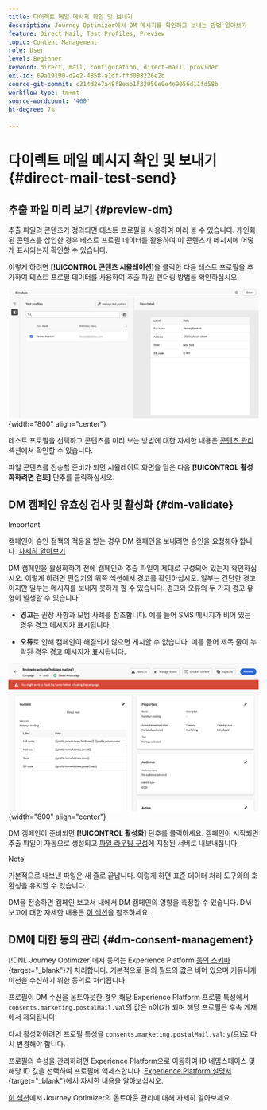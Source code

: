 ```yaml
---
title: 다이렉트 메일 메시지 확인 및 보내기
description: Journey Optimizer에서 DM 메시지를 확인하고 보내는 방법 알아보기
feature: Direct Mail, Test Profiles, Preview
topic: Content Management
role: User
level: Beginner
keyword: direct, mail, configuration, direct-mail, provider
exl-id: 69a19190-d2e2-4858-a1df-ffd008226e2b
source-git-commit: c314d2e7a48f8eab1f32950e0e4e9056d11fd58b
workflow-type: tm+mt
source-wordcount: '460'
ht-degree: 7%

---
```


# 다이렉트 메일 메시지 확인 및 보내기 {#direct-mail-test-send}

## 추출 파일 미리 보기 {#preview-dm}

추출 파일의 콘텐츠가 정의되면 테스트 프로필을 사용하여 미리 볼 수 있습니다. 개인화된 콘텐츠를 삽입한 경우 테스트 프로필 데이터를 활용하여 이 콘텐츠가 메시지에 어떻게 표시되는지 확인할 수 있습니다.

이렇게 하려면 **[!UICONTROL 콘텐츠 시뮬레이션]**&#x200B;을 클릭한 다음 테스트 프로필을 추가하여 테스트 프로필 데이터를 사용하여 추출 파일 렌더링 방법을 확인하십시오.

![](assets/direct-mail-simulate.png){width="800" align="center"}

테스트 프로필을 선택하고 콘텐츠를 미리 보는 방법에 대한 자세한 내용은 [콘텐츠 관리](../content-management/preview-test.md) 섹션에서 확인할 수 있습니다.

파일 콘텐츠를 전송할 준비가 되면 시뮬레이트 화면을 닫은 다음 **[!UICONTROL 활성화하려면 검토]** 단추를 클릭하십시오.

## DM 캠페인 유효성 검사 및 활성화 {#dm-validate}

>[!IMPORTANT]
>
> 캠페인이 승인 정책의 적용을 받는 경우 DM 캠페인을 보내려면 승인을 요청해야 합니다. [자세히 알아보기](../test-approve/gs-approval.md)

DM 캠페인을 활성화하기 전에 캠페인과 추출 파일이 제대로 구성되어 있는지 확인하십시오. 이렇게 하려면 편집기의 위쪽 섹션에서 경고를 확인하십시오. 일부는 간단한 경고이지만 일부는 메시지를 보내지 못하게 할 수 있습니다. 경고와 오류의 두 가지 경고 유형이 발생할 수 있습니다.

* **경고**&#x200B;는 권장 사항과 모범 사례를 참조합니다. 예를 들어 SMS 메시지가 비어 있는 경우 경고 메시지가 표시됩니다.

* **오류**&#x200B;로 인해 캠페인이 해결되지 않으면 게시할 수 없습니다. 예를 들어 제목 줄이 누락된 경우 경고 메시지가 표시됩니다.

![](assets/direct-mail-review.png){width="800" align="center"}

DM 캠페인이 준비되면 **[!UICONTROL 활성화]** 단추를 클릭하세요. 캠페인이 시작되면 추출 파일이 자동으로 생성되고 [파일 라우팅 구성](../direct-mail/direct-mail-configuration.md)에 지정된 서버로 내보내집니다.

>[!NOTE]
>
>기본적으로 내보낸 파일은 새 줄로 끝납니다. 이렇게 하면 표준 데이터 처리 도구와의 호환성을 유지할 수 있습니다.


DM을 전송하면 캠페인 보고서 내에서 DM 캠페인의 영향을 측정할 수 있습니다. DM 보고에 대한 자세한 내용은 [이 섹션](../reports/campaign-global-report-cja-direct.md)을 참조하세요.

## DM에 대한 동의 관리 {#dm-consent-management}

[!DNL Journey Optimizer]에서 동의는 Experience Platform [동의 스키마](https://experienceleague.adobe.com/docs/experience-platform/xdm/field-groups/profile/consents.html?lang=ko){target="_blank"}가 처리합니다. 기본적으로 동의 필드의 값은 비어 있으며 커뮤니케이션을 수신하기 위한 동의로 처리됩니다.

프로필이 DM 수신을 옵트아웃한 경우 해당 Experience Platform 프로필 특성에서 `consents.marketing.postalMail.val`의 값은 `n`이(가) 되며 해당 프로필은 후속 게재에서 제외됩니다.

다시 활성화하려면 프로필 특성을 `consents.marketing.postalMail.val`: `y`(으)로 다시 변경해야 합니다.

프로필의 속성을 관리하려면 Experience Platform으로 이동하여 ID 네임스페이스 및 해당 ID 값을 선택하여 프로필에 액세스합니다. [Experience Platform 설명서](https://experienceleague.adobe.com/docs/experience-platform/profile/ui/user-guide.html?lang=ko#getting-started){target="_blank"}에서 자세한 내용을 알아보십시오.

[이 섹션](../privacy/opt-out.md)에서 Journey Optimizer의 옵트아웃 관리에 대해 자세히 알아보세요.
